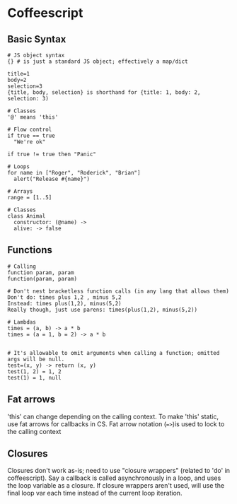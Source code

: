 Coffeescript
============

Basic Syntax
------------


```
# JS object syntax
{} # is just a standard JS object; effectively a map/dict

title=1
body=2
selection=3
{title, body, selection} is shorthand for {title: 1, body: 2, selection: 3)

# Classes
'@' means 'this'

# Flow control
if true == true
  "We're ok"

if true != true then "Panic"

# Loops
for name in ["Roger", "Roderick", "Brian"]
  alert("Release #{name}")

# Arrays
range = [1..5]

# Classes
class Animal
  constructor: (@name) ->
  alive: -> false
```


Functions
---------

```
# Calling
function param, param
function(param, param)

# Don't nest bracketless function calls (in any lang that allows them)
Don't do: times plus 1,2 , minus 5,2
Instead: times plus(1,2), minus(5,2)
Really though, just use parens: times(plus(1,2), minus(5,2))

# Lambdas
times = (a, b) -> a * b
times = (a = 1, b = 2) -> a * b


# It's allowable to omit arguments when calling a function; omitted args will be null.
test=(x, y) -> return (x, y)
test(1, 2) = 1, 2
test(1) = 1, null
```


Fat arrows
----------

'this' can change depending on the calling context. To make 'this' static, use fat arrows for callbacks in CS.
Fat arrow notation (`=>`)is used to lock to the calling context


Closures
--------

Closures don't work as-is; need to use "closure wrappers" (related to 'do' in coffeescript).
Say a callback is called asynchronously in a loop, and uses the loop variable as a closure.
If closure wrappers aren't used, will use the final loop var each time instead of the current loop iteration.


